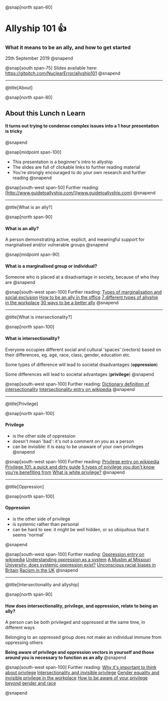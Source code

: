@snap[north span-60]
# Allyship 101 👍
### What it means to be an ally, and how to get started
25th September 2019
@snapend

@snap[south span-75]
Slides available here:
https://gitpitch.com/NuclearError/allyship101
@snapend

---

@title[About]

@snap[north span-80]
## About this Lunch n Learn
#### It turns out trying to condense complex issues into a 1 hour presentation is tricky
@snapend

@snap[midpoint span-100]
* This presentation is a beginner's intro to allyship
* The slides are full of clickable links to further reading material
* You're strongly encouraged to do your own research and further reading
@snapend

@snap[south-west span-50]
Further reading:
[http://www.guidetoallyship.com/](www.guidetoallyship.com)
@snapend

---

@title[What is an ally?]

@snap[north span-90]
#### What is an ally?  
A person demonstrating active, explicit, and meaningful support for marginalised and/or vulnerable groups
@snapend

@snap[midpoint span-90]
#### What is a marginalised group or individual?   
Someone who is placed at a disadvantage in society, because of who they are
@snapend

@snap[south-west span-100]
Further reading:
[Types of marginalisation and social exclusion](https://en.m.wikipedia.org/wiki/Social_exclusion)
[How to be an ally in the office](https://medium.com/taking-note/how-to-be-an-ally-in-the-office-4d49535370c8)
[7 different types of allyship in the workplace](https://www.themuse.com/advice/what-is-an-ally-7-examples)
[30 ways to be a better ally](https://goodmenproject.com/ethics-values/30-ways-to-be-a-better-ally-hesaid/)
@snapend

---

@title[What is intersectionality?]

@snap[north span-100]
#### What is intersectionality?  
Everyone occupies different social and cultural 'spaces' (vectors) based on their differences, eg. age, race, class, gender, education etc.

Some types of difference will lead to societal disadvantages (**oppression**)

Some differences will lead to societal advantages (**privilege**)
@snapend

@snap[south-west span-100]
Further reading:
[Dictionary definition of intersectionality](https://www.dictionary.com/browse/intersectionality)
[Intersectionality entry on wikipedia](https://en.wikipedia.org/wiki/Intersectionality)
@snapend

---

@title[Privilege]

@snap[north span-100]
#### Privilege 

* is the other side of oppression
* doesn't mean 'bad': it's not a comment on you as a person
* can be invisible: it is easy to be unaware of your own privileges
@snapend

@snap[south-west span-100]
Further reading:
[Privilege entry on wikipedia](https://en.m.wikipedia.org/wiki/Social_privilege)
[Privilege 101: a quick and dirty guide](https://everydayfeminism.com/2014/09/what-is-privilege/)
[5 types of privilege you don't know you're benefiting from](https://www.elitedaily.com/life/privilege-benefiting-from-no-idea/1496370)
[What is white privilege?](https://everydayfeminism.com/2017/06/about-white-privilege-best-of-ef/)
@snapend

---

@title[Oppression]

@snap[north span-100]
#### Oppression 

* is the other side of privilege
* is systemic rather than personal
* can be hard to see: it might be well hidden, or so ubiquitous that it seems 'normal'

@snapend

@snap[south-west span-100]
Further reading:
[Oppression entry on wikipedia](https://en.m.wikipedia.org/wiki/Oppression)
[Understanding oppression as a system](https://www.canr.msu.edu/news/understanding_oppression_and_isms_as_a_system)
[A Muslim at Missouri University: does systemic oppression exist?](https://www.huffpost.com/entry/a-muslim-at-mizzou-does-s_b_8539080)
[Unconscious racial biases in Britain](https://www.theguardian.com/uk-news/2018/dec/02/revealed-the-stark-evidence-of-everyday-racial-bias-in-britain)
[Racism in the UK](https://graziadaily.co.uk/life/real-life/racism-uk/)
@snapend

---

@title[Intersectionality and allyship]

@snap[north span-90]
#### How does intersectionality, privilege, and oppression, relate to being an ally? 

A person can be both privileged and oppressed at the same time, in different ways

Belonging to an oppressed group does not make an individual immune from oppressing others

**Being aware of privilege and oppression vectors in yourself and those around you is necessary to function as an ally**
@snapend

@snap[south-west span-100]
Further reading:
[Why it's important to think about privilege](https://www.globalcitizen.org/en/content/why-its-important-to-think-about-privilege-and-why/)
[Intersectionality and invisible privilege](http://www.petrieinventory.com/intersectionality-and-invisible-privilege-class-gender-race)
[Gender equality and invisible privilege in the workplace](https://www.theguardian.com/sustainable-business/2016/jun/08/workplace-gender-equality-invisible-privilege)
[How to be aware of your privilege beyond gender and race](https://www.growingintopower.com/blog/how-to-be-aware-of-your-privilege-beyond-gender-and-race)

@snapend